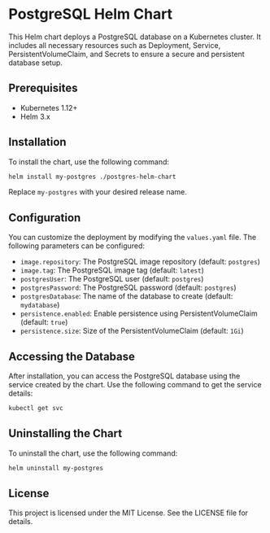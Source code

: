 # PostgreSQL Helm Chart

This Helm chart deploys a PostgreSQL database on a Kubernetes cluster. It includes all necessary resources such as Deployment, Service, PersistentVolumeClaim, and Secrets to ensure a secure and persistent database setup.

## Prerequisites

- Kubernetes 1.12+
- Helm 3.x

## Installation

To install the chart, use the following command:

```bash
helm install my-postgres ./postgres-helm-chart
```

Replace `my-postgres` with your desired release name.

## Configuration

You can customize the deployment by modifying the `values.yaml` file. The following parameters can be configured:

- `image.repository`: The PostgreSQL image repository (default: `postgres`)
- `image.tag`: The PostgreSQL image tag (default: `latest`)
- `postgresUser`: The PostgreSQL user (default: `postgres`)
- `postgresPassword`: The PostgreSQL password (default: `postgres`)
- `postgresDatabase`: The name of the database to create (default: `mydatabase`)
- `persistence.enabled`: Enable persistence using PersistentVolumeClaim (default: `true`)
- `persistence.size`: Size of the PersistentVolumeClaim (default: `1Gi`)

## Accessing the Database

After installation, you can access the PostgreSQL database using the service created by the chart. Use the following command to get the service details:

```bash
kubectl get svc
```

## Uninstalling the Chart

To uninstall the chart, use the following command:

```bash
helm uninstall my-postgres
```

## License

This project is licensed under the MIT License. See the LICENSE file for details.